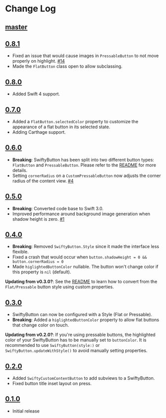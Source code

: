 Change Log
==========

## [master]

## [0.8.1]

 - Fixed an issue that would cause images in `PressableButton` to not move properly on highlight.
   [#14](https://github.com/TakeScoop/SwiftyButton/issues/14)
 - Made the `FlatButton` class open to allow subclassing.

## [0.8.0]

 - Added Swift 4 support.

## [0.7.0]

 - Added a `FlatButton.selectedColor` property to customize the appearance of a flat button in its selected state.
 - Adding Carthage support.

## [0.6.0]

 - **Breaking**: SwiftyButton has been split into two different button types: `FlatButton` and `PressableButton`. Please refer to the [README](./README.md) for more details.
 - Setting `cornerRadius` on a `CustomPressableButton` now adjusts the corner radius of the content view.
   [#4](https://github.com/TakeScoop/SwiftyButton/issues/4)

## [0.5.0]

 - **Breaking**: Converted code base to Swift 3.0.
 - Improved performance around background image generation when shadow height is zero.
   [#1](https://github.com/TakeScoop/SwiftyButton/issues/1)

## [0.4.0]

 - **Breaking**: Removed `SwiftyButton.Style` since it made the interface less flexible.
 - Fixed a crash that would occur when `button.shadowHeight = 0 && button.cornerRadius = 0`
 - Made `higlightedButtonColor` nullable. The button won't change color if this property is `nil` (default).

**Updating from v0.3.0?**: See the [README](./README.md) to learn how to convert from the `Flat/Pressable` button style using custom properties.

## [0.3.0]

 - SwiftyButton can now be configured with a Style (Flat or Pressable).
 - **Breaking**: Added a `higlightedButtonColor` property to allow flat buttons that change color on touch.

**Updating from v0.2.0?**: If you're using pressable buttons, the highlighted color of your SwiftyButton has to be manually set to `buttonColor`. It is recommended to use `SwiftyButton(style:)` or `SwiftyButton.updateWithStyle()` to avoid manually setting properties.


## [0.2.0]

 - Added `SwiftyCustomContentButton` to add subviews to a SwiftyButton.
 - Fixed button title inset layout on press.


## [0.1.0]

 - Initial release

[master]: https://github.com/TakeScoop/SwiftyButton/tree/master
[0.8.1]: https://github.com/TakeScoop/scoop-ios/releases/tag/0.8.1
[0.8.0]: https://github.com/TakeScoop/scoop-ios/releases/tag/0.8.0
[0.7.0]: https://github.com/TakeScoop/scoop-ios/releases/tag/0.7.0
[0.6.0]: https://github.com/TakeScoop/scoop-ios/compare/0.5.0...0.6.0
[0.5.0]: https://github.com/TakeScoop/scoop-ios/compare/0.4.0...0.5.0
[0.4.0]: https://github.com/TakeScoop/scoop-ios/compare/0.3.0...0.4.0
[0.3.0]: https://github.com/TakeScoop/scoop-ios/compare/0.2.0...0.3.0
[0.2.0]: https://github.com/TakeScoop/scoop-ios/compare/0.1.0...0.2.0
[0.1.0]: https://github.com/TakeScoop/scoop-ios/compare/79b617a28cf2817d9de93f5d4c75a270bbf8ba67...0.1.0

